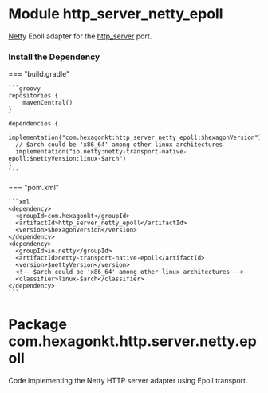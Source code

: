 
# Module http_server_netty_epoll
[Netty] Epoll adapter for the [http_server] port.

[Netty]: https://netty.io
[http_server]: /http_server

### Install the Dependency

=== "build.gradle"

    ```groovy
    repositories {
        mavenCentral()
    }

    dependencies {
      implementation("com.hexagonkt:http_server_netty_epoll:$hexagonVersion")
      // $arch could be 'x86_64' among other linux architectures
      implementation("io.netty:netty-transport-native-epoll:$nettyVersion:linux-$arch")
    }
    ```

=== "pom.xml"

    ```xml
    <dependency>
      <groupId>com.hexagonkt</groupId>
      <artifactId>http_server_netty_epoll</artifactId>
      <version>$hexagonVersion</version>
    </dependency>
    <dependency>
      <groupId>io.netty</groupId>
      <artifactId>netty-transport-native-epoll</artifactId>
      <version>$nettyVersion</version>
      <!-- $arch could be 'x86_64' among other linux architectures -->
      <classifier>linux-$arch</classifier>
    </dependency>
    ```

# Package com.hexagonkt.http.server.netty.epoll
Code implementing the Netty HTTP server adapter using Epoll transport.
